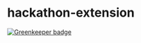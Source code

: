 # hackathon-extension

[![Greenkeeper badge](https://badges.greenkeeper.io/Grievouz/hackathon-2018-opencode.svg)](https://greenkeeper.io/)